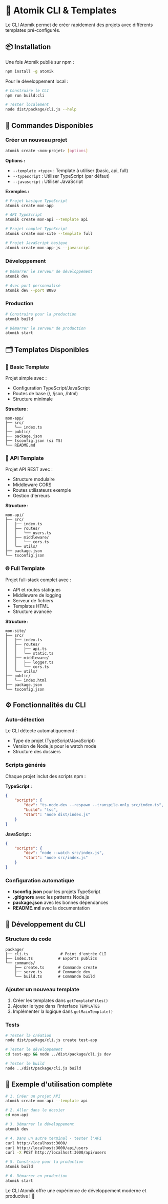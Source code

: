 # 🚀 Atomik CLI & Templates

Le CLI Atomik permet de créer rapidement des projets avec différents templates pré-configurés.

## 📦 Installation

Une fois Atomik publié sur npm :

```bash
npm install -g atomik
```

Pour le développement local :

```bash
# Construire le CLI
npm run build:cli

# Tester localement
node dist/package/cli.js --help
```

## 🎯 Commandes Disponibles

### Créer un nouveau projet

```bash
atomik create <nom-projet> [options]
```

**Options :**

- `--template <type>` : Template à utiliser (basic, api, full)
- `--typescript` : Utiliser TypeScript (par défaut)
- `--javascript` : Utiliser JavaScript

**Exemples :**

```bash
# Projet basique TypeScript
atomik create mon-app

# API TypeScript
atomik create mon-api --template api

# Projet complet TypeScript
atomik create mon-site --template full

# Projet JavaScript basique
atomik create mon-app-js --javascript
```

### Développement

```bash
# Démarrer le serveur de développement
atomik dev

# Avec port personnalisé
atomik dev --port 8080
```

### Production

```bash
# Construire pour la production
atomik build

# Démarrer le serveur de production
atomik start
```

## 🗂️ Templates Disponibles

### 📄 Basic Template

Projet simple avec :

- Configuration TypeScript/JavaScript
- Routes de base (/, /json, /html)
- Structure minimale

**Structure :**

```
mon-app/
├── src/
│   └── index.ts
├── public/
├── package.json
├── tsconfig.json (si TS)
└── README.md
```

### 🔌 API Template

Projet API REST avec :

- Structure modulaire
- Middleware CORS
- Routes utilisateurs exemple
- Gestion d'erreurs

**Structure :**

```
mon-api/
├── src/
│   ├── index.ts
│   ├── routes/
│   │   └── users.ts
│   ├── middleware/
│   │   └── cors.ts
│   └── utils/
├── package.json
└── tsconfig.json
```

### 🌐 Full Template

Projet full-stack complet avec :

- API et routes statiques
- Middleware de logging
- Serveur de fichiers
- Templates HTML
- Structure avancée

**Structure :**

```
mon-site/
├── src/
│   ├── index.ts
│   ├── routes/
│   │   ├── api.ts
│   │   └── static.ts
│   ├── middleware/
│   │   ├── logger.ts
│   │   └── cors.ts
│   └── utils/
├── public/
│   └── index.html
├── package.json
└── tsconfig.json
```

## ⚙️ Fonctionnalités du CLI

### Auto-détection

Le CLI détecte automatiquement :

- Type de projet (TypeScript/JavaScript)
- Version de Node.js pour le watch mode
- Structure des dossiers

### Scripts générés

Chaque projet inclut des scripts npm :

**TypeScript :**

```json
{
	"scripts": {
		"dev": "ts-node-dev --respawn --transpile-only src/index.ts",
		"build": "tsc",
		"start": "node dist/index.js"
	}
}
```

**JavaScript :**

```json
{
	"scripts": {
		"dev": "node --watch src/index.js",
		"start": "node src/index.js"
	}
}
```

### Configuration automatique

- **tsconfig.json** pour les projets TypeScript
- **.gitignore** avec les patterns Node.js
- **package.json** avec les bonnes dépendances
- **README.md** avec la documentation

## 🔧 Développement du CLI

### Structure du code

```
package/
├── cli.ts              # Point d'entrée CLI
├── index.ts           # Exports publics
└── commands/
    ├── create.ts      # Commande create
    ├── serve.ts       # Commande dev
    └── build.ts       # Commande build
```

### Ajouter un nouveau template

1. Créer les templates dans `getTemplateFiles()`
2. Ajouter le type dans l'interface `TEMPLATES`
3. Implémenter la logique dans `getMainTemplate()`

### Tests

```bash
# Tester la création
node dist/package/cli.js create test-app

# Tester le développement
cd test-app && node ../dist/package/cli.js dev

# Tester le build
node ../dist/package/cli.js build
```

## 🎉 Exemple d'utilisation complète

```bash
# 1. Créer un projet API
atomik create mon-api --template api

# 2. Aller dans le dossier
cd mon-api

# 3. Démarrer le développement
atomik dev

# 4. Dans un autre terminal - tester l'API
curl http://localhost:3000/
curl http://localhost:3000/api/users
curl -X POST http://localhost:3000/api/users

# 5. Construire pour la production
atomik build

# 6. Démarrer en production
atomik start
```

Le CLI Atomik offre une expérience de développement moderne et productive ! 🚀
